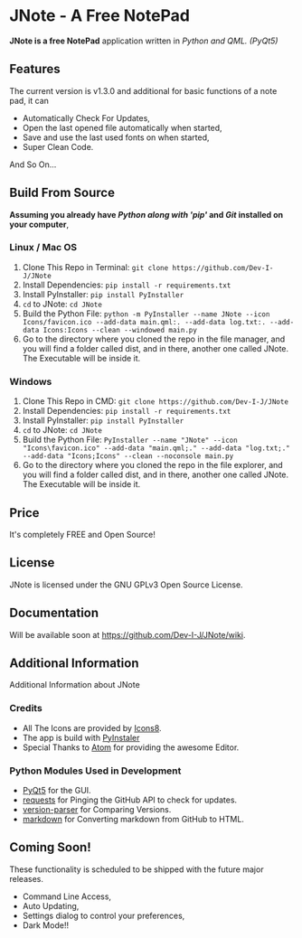 # JNote - A Free NotePad

__JNote is a free NotePad__ application written in _Python and QML. (PyQt5)_

## Features

The current version is v1.3.0 and additional for basic functions of a note pad, it can

* Automatically Check For Updates,
* Open the last opened file automatically when started,
* Save and use the last used fonts on when started,
* Super Clean Code.

And So On...

## Build From Source

__Assuming you already have _Python along with 'pip'_ and _Git_ installed on your computer__,

### Linux / Mac OS

1. Clone This Repo in Terminal: `git clone https://github.com/Dev-I-J/JNote`
2. Install Dependencies: `pip install -r requirements.txt`
3. Install PyInstaller: `pip install PyInstaller`
4. `cd` to JNote: `cd JNote`
5. Build the Python File: `python -m PyInstaller --name JNote --icon Icons/favicon.ico --add-data main.qml:. --add-data log.txt:. --add-data Icons:Icons --clean --windowed main.py`
6. Go to the directory where you cloned the repo in the file manager, and you will find a folder called dist, and in there, another one called JNote. The Executable will be inside it.

### Windows

1. Clone This Repo in CMD: `git clone https://github.com/Dev-I-J/JNote`
2. Install Dependencies: `pip install -r requirements.txt`
3. Install PyInstaller: `pip install PyInstaller`
4. `cd` to JNote: `cd JNote`
5. Build the Python File: `PyInstaller --name "JNote" --icon "Icons\favicon.ico" --add-data "main.qml;." --add-data "log.txt;." --add-data "Icons;Icons" --clean --noconsole main.py`
6. Go to the directory where you cloned the repo in the file explorer, and you will find a folder called dist, and in there, another one called JNote. The Executable will be inside it.

## Price

It's completely FREE and Open Source!

## License

JNote is licensed under the GNU GPLv3 Open Source License.

## Documentation

Will be available soon at https://github.com/Dev-I-J/JNote/wiki.

## Additional Information

Additional Information about JNote

### Credits

* All The Icons are provided by [Icons8](https://icons8.com).
* The app is build with [PyInstaler](https://pypi.org/project/PyInstaller)
* Special Thanks to [Atom](https://atom.io) for providing the awesome Editor.

### Python Modules Used in Development

* [PyQt5](https://pypi.org/project/PyQt5/) for the GUI.
* [requests](https://pypi.org/project/requests/) for Pinging the GitHub API to check for updates.
* [version-parser](https://pypi.org/project/version-parser/) for Comparing Versions.
* [markdown](https://pypi.org/project/markdown) for Converting markdown from GitHub to HTML.

## Coming Soon!

These functionality is scheduled to be shipped with the future major releases.

* Command Line Access,
* Auto Updating,
* Settings dialog to control your preferences,
* Dark Mode!!
